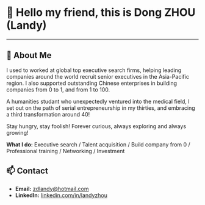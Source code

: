 # 👋 Hello my friend, this is Dong ZHOU (Landy)

---

## 📝 About Me

I used to worked at global top executive search firms, helping leading companies around the world recruit senior executives in the Asia-Pacific region. I also supported outstanding Chinese enterprises in building companies from 0 to 1, and from 1 to 100.

A humanities studant who unexpectedly ventured into the medical field, I set out on the path of serial entrepreneurship in my thirties, and embracing a third transformation around 40!

Stay hungry, stay foolish! Forever curious, always exploring and always growing!

**What I do:** Executive search / Talent acquisition / Build company from 0 / Professional training / Networking / Investment

## 📫 Contact

- **Email:** zdlandy@hotmail.com 
- **LinkedIn:** [linkedin.com/in/landyzhou](https://linkedin.com/in/landyzhou) 
